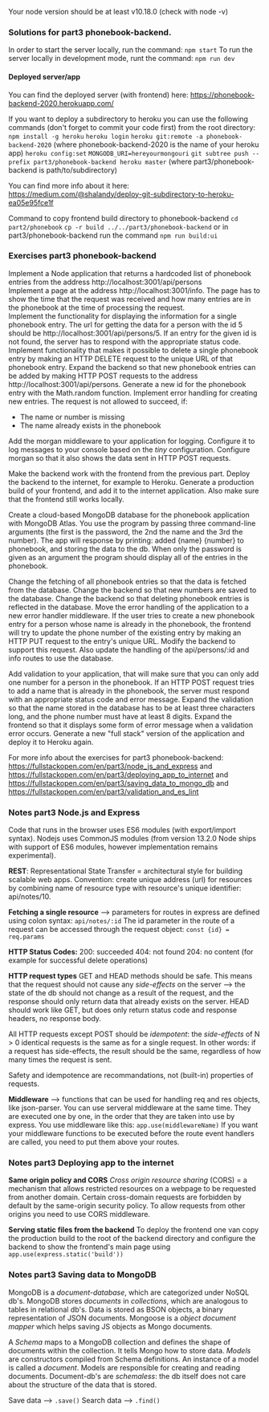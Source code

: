 Your node version should be at least v10.18.0 (check with node -v)

### Solutions for part3 phonebook-backend.

In order to start the server locally, run the command: `npm start`
To run the server locally in development mode, runt the command: `npm run dev`

#### Deployed server/app

You can find the deployed server (with frontend) here: https://phonebook-backend-2020.herokuapp.com/

If you want to deploy a subdirectory to heroku you can use the following commands (don't forget to commit
your code first) from the root directory:
`npm install -g heroku`
`heroku login`
`heroku git:remote -a phonebook-backend-2020` (where phonebook-backend-2020 is the name of your heroku app)
`heroku config:set`
`MONGODB_URI=hereyourmongouri`
`git subtree push --prefix part3/phonebook-backend heroku master` (where part3/phonebook-backend is path/to/subdirectory)

You can find more info about it here:
https://medium.com/@shalandy/deploy-git-subdirectory-to-heroku-ea05e95fce1f

Command to copy frontend build directory to phonebook-backend
`cd part2/phonebook`
`cp -r build ../../part3/phonebook-backend`
or in part3/phonebook-backend run the command
`npm run build:ui`

### Exercises part3 phonebook-backend

Implement a Node application that returns a hardcoded list of phonebook entries from the address http://localhost:3001/api/persons  
Implement a page at the address http://localhost:3001/info. The page has to show the time that the request was received and how many entries are in the phonebook at the time of processing the request.  
Implement the functionality for displaying the information for a single phonebook entry. The url for getting the data for a person with the id 5 should be http://localhost:3001/api/persons/5. If an entry for the given id is not found, the server has to respond with the appropriate status code.  
Implement functionality that makes it possible to delete a single phonebook entry by making an HTTP DELETE request to the unique URL of that phonebook entry.
Expand the backend so that new phonebook entries can be added by making HTTP POST requests to the address http://localhost:3001/api/persons. Generate a new id for the phonebook entry with the Math.random function.
Implement error handling for creating new entries. The request is not allowed to succeed, if:

- The name or number is missing
- The name already exists in the phonebook

Add the morgan middleware to your application for logging. Configure it to log messages to your console based on the _tiny_ configuration.
Configure morgan so that it also shows the data sent in HTTP POST requests.

Make the backend work with the frontend from the previous part.
Deploy the backend to the internet, for example to Heroku.
Generate a production build of your frontend, and add it to the internet application.
Also make sure that the frontend still works locally.

Create a cloud-based MongoDB database for the phonebook application with MongoDB Atlas. You use the program by passing three command-line arguments (the first is the password, the 2nd the name and the 3rd the number). The app will response by printing: added {name} {number} to phonebook, and storing the data to the db. When only the password is given as an argument the program should display all of the entries in the phonebook.

Change the fetching of all phonebook entries so that the data is fetched from the database.
Change the backend so that new numbers are saved to the database.
Change the backend so that deleting phonebook entries is reflected in the database.
Move the error handling of the application to a new error handler middleware.
If the user tries to create a new phonebook entry for a person whose name is already in the phonebook, the frontend will try to update the phone number of the existing entry by making an HTTP PUT request to the entry's unique URL. Modify the backend to support this request.
Also update the handling of the api/persons/:id and info routes to use the database.

Add validation to your application, that will make sure that you can only add one number for a person in the phonebook. If an HTTP POST request tries to add a name that is already in the phonebook, the server must respond with an appropriate status code and error message.
Expand the validation so that the name stored in the database has to be at least three characters long, and the phone number must have at least 8 digits.
Expand the frontend so that it displays some form of error message when a validation error occurs.
Generate a new "full stack" version of the application and deploy it to Heroku again.

For more info about the exercises for part3 phonebook-backend: https://fullstackopen.com/en/part3/node_js_and_express and https://fullstackopen.com/en/part3/deploying_app_to_internet and https://fullstackopen.com/en/part3/saving_data_to_mongo_db and https://fullstackopen.com/en/part3/validation_and_es_lint

### Notes part3 Node.js and Express

Code that runs in the browser uses ES6 modules (with export/import syntax). Nodejs uses CommonJS modules (from version 13.2.0 Node ships with support of ES6 modules, however implementation remains experimental).

**REST**: Representational State Transfer = architectural style for building scalable web apps.
Convention: create unique address (url) for resources by combining name of resource type with resource's unique identifier: api/notes/10.

**Fetching a single resource**
--> parameters for routes in express are defined using colon syntax:
`api/notes/:id`
The id parameter in the route of a request can be accessed through the request object:
`const {id} = req.params`

**HTTP Status Codes:**
200: succeeded
404: not found
204: no content (for example for successful delete operations)

**HTTP request types**
GET and HEAD methods should be safe. This means that the request should not cause any _side-effects_ on the server --> the state of the db should not change as a result of the request, and the response should only return data that already exists on the server.
HEAD should work like GET, but does only return status code and response headers, no response body.

All HTTP requests except POST should be _idempotent_: the _side-effects_ of N > 0 identical requests is the same as for a single request. In other words: if a request has side-effects, the result should be the same, regardless of how many times the request is sent.

Safety and idempotence are recommandations, not (built-in) properties of requests.

**Middleware**
--> functions that can be used for handling req and res objects, like json-parser. You can use serveral middleware at the same time. They are executed one by one, in the order that they are taken into use by express.
You use middleware like this:
`app.use(middlewareName)`
If you want your middleware functions to be executed before the route event handlers are called, you need to put them above your routes.

### Notes part3 Deploying app to the internet

**Same origin policy and CORS**
_Cross origin resource sharing_ (CORS) = a mechanism that allows restricted resources on a webpage to be requested from another domain. Certain cross-domain requests are forbidden by default by the same-origin security policy. To allow requests from other origins you need to use CORS middleware.

**Serving static files from the backend**
To deploy the frontend one van copy the production build to the root of the backend directory and configure the backend to show the frontend's main page using `app.use(express.static('build'))`

### Notes part3 Saving data to MongoDB

MongoDB is a _document-database_, which are categorized under NoSQL db's.
MongoDB stores _documents_ in _collections_, which are analogous to tables in relational db's.
Data is stored as BSON objects, a binary representation of JSON documents.
Mongoose is a _object document mapper_ which helps saving JS objects as Mongo documents.

A _Schema_ maps to a MongoDB collection and defines the shape of documents within the collection. It tells Mongo how to store data. _Models_ are constructors compiled from Schema definitions. An instance of a model is called a _document_. Models are responsible for creating and reading documents.
Document-db's are _schemaless_: the db itself does not care about the structure of the data that is stored.

Save data --> `.save()`
Search data --> `.find()`
